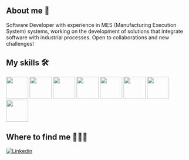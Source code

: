 ## About me 🤙
Software Developer with experience in MES (Manufacturing Execution System) systems, working on the development of solutions that integrate software with industrial processes. Open to collaborations and new challenges!
## My skills 🛠
<p align="left">
  <img src="https://cdn.jsdelivr.net/gh/devicons/devicon@latest/icons/csharp/csharp-plain.svg" width="60" height="60"/>
  <img src="https://cdn.jsdelivr.net/gh/devicons/devicon@latest/icons/dot-net/dot-net-plain-wordmark.svg"  width="60" height="60"/>
  <img src="https://cdn.jsdelivr.net/gh/devicons/devicon@latest/icons/sqldeveloper/sqldeveloper-plain.svg" width="60" height="60"/>
  <img src="https://cdn.jsdelivr.net/gh/devicons/devicon@latest/icons/javascript/javascript-plain.svg" width="60" height="60"/>
  <img src="https://cdn.jsdelivr.net/gh/devicons/devicon@latest/icons/css3/css3-plain.svg" width="60" height="60"/>
  <img src="https://cdn.jsdelivr.net/gh/devicons/devicon@latest/icons/html5/html5-plain.svg" width="60" height="60"/>
  <img src="https://cdn.jsdelivr.net/gh/devicons/devicon@latest/icons/docker/docker-plain.svg"  width="60" height="60"/>
  <img src="https://cdn.jsdelivr.net/gh/devicons/devicon@latest/icons/azuredevops/azuredevops-original.svg"  width="60" height="60"/>
</p>

## Where to find me 🙋🏼‍♂️
[![Linkedin](https://img.shields.io/badge/linkedin-%230077B5.svg?style=for-the-badge&logo=linkedin&logoColor=white&link=https://www.linkedin.com/in/jgoliani/)](https://www.linkedin.com/in/jgoliani/)
